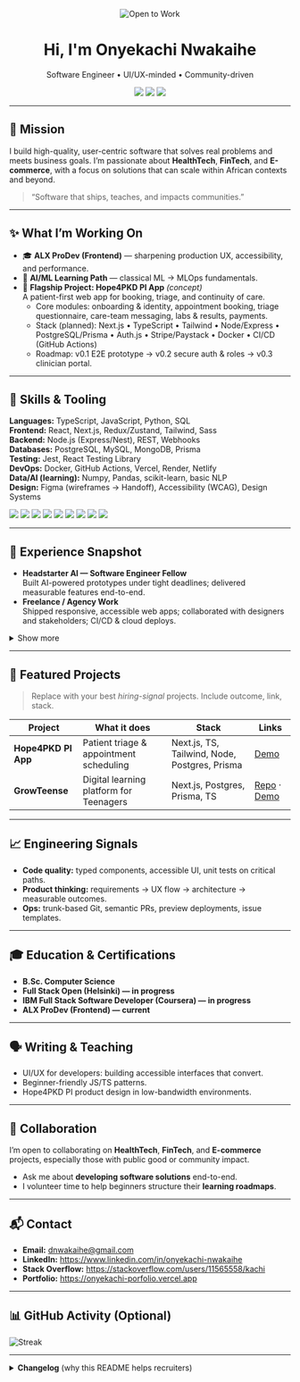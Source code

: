<!--
PRO TIPS:
- Keep this file concise and outcomes-focused. Update quarterly.
- Replace all ❏ TODO items.
- Add real links (LinkedIn, portfolio, ALX certificates, live demos).
-->

<!-- HERO -->
<p align="center">
  <img src="https://img.shields.io/badge/Availability-Open%20to%20Work-0A0?style=for-the-badge" alt="Open to Work">
</p>

<h1 align="center">Hi, I'm <span title="Preferred: Onyekachi">Onyekachi</span> Nwakaihe</h1>
<p align="center">
  Software Engineer • UI/UX-minded • Community-driven
</p>

<p align="center">
  <a href="mailto:dnwakaihe@gmail.com"><img src="https://img.shields.io/badge/Email-dnwakaihe%40gmail.com-555?style=flat-square&logo=gmail" /></a>
  <a href="https://www.linkedin.com/in/onyekachi-nwakaihe"><img src="https://img.shields.io/badge/LinkedIn-onyekachi--nwakaihe-0A66C2?style=flat-square&logo=linkedin&logoColor=white" /></a>
  <a href="https://onyekachi-porfolio.vercel.app/"><img src="https://img.shields.io/badge/Portfolio-Visit-111?style=flat-square&logo=vercel" /></a>
</p>

---

## 🎯 Mission
I build high-quality, user-centric software that solves real problems and meets business goals. I’m passionate about **HealthTech**, **FinTech**, and **E-commerce**, with a focus on solutions that can scale within African contexts and beyond.

> “Software that ships, teaches, and impacts communities.”

---

## ✨ What I’m Working On
- 🎓 **ALX ProDev (Frontend)** — sharpening production UX, accessibility, and performance.
- 🧠 **AI/ML Learning Path** — classical ML → MLOps fundamentals.
- 🏥 **Flagship Project: Hope4PKD PI App** *(concept)*  
  A patient-first web app for booking, triage, and continuity of care.
  - Core modules: onboarding & identity, appointment booking, triage questionnaire, care-team messaging, labs & results, payments.
  - Stack (planned): Next.js • TypeScript • Tailwind • Node/Express • PostgreSQL/Prisma • Auth.js • Stripe/Paystack • Docker • CI/CD (GitHub Actions)  
  - Roadmap: v0.1 E2E prototype → v0.2 secure auth & roles → v0.3 clinician portal.

---

## 🧩 Skills & Tooling
<!-- Brief, outcomes-oriented. Add/remove to match you. -->
**Languages:** TypeScript, JavaScript, Python, SQL  
**Frontend:** React, Next.js, Redux/Zustand, Tailwind, Sass  
**Backend:** Node.js (Express/Nest), REST, Webhooks  
**Databases:** PostgreSQL, MySQL, MongoDB, Prisma  
**Testing:** Jest, React Testing Library  
**DevOps:** Docker, GitHub Actions, Vercel, Render, Netlify  
**Data/AI (learning):** Numpy, Pandas, scikit-learn, basic NLP  
**Design:** Figma (wireframes → Handoff), Accessibility (WCAG), Design Systems

<p>
  <img src="https://img.shields.io/badge/TypeScript-3178C6?logo=typescript&logoColor=fff" />
  <img src="https://img.shields.io/badge/React-61DAFB?logo=react&logoColor=000" />
  <img src="https://img.shields.io/badge/Next.js-000?logo=nextdotjs&logoColor=fff" />
  <img src="https://img.shields.io/badge/Tailwind-38BDF8?logo=tailwindcss&logoColor=fff" />
  <img src="https://img.shields.io/badge/Node.js-339933?logo=nodedotjs&logoColor=fff" />
  <img src="https://img.shields.io/badge/PostgreSQL-4169E1?logo=postgresql&logoColor=fff" />
  <img src="https://img.shields.io/badge/Prisma-2D3748?logo=prisma&logoColor=fff" />
  <img src="https://img.shields.io/badge/Jest-C21325?logo=jest&logoColor=fff" />
  <img src="https://img.shields.io/badge/Docker-2496ED?logo=docker&logoColor=fff" />
</p>

---

## 🧭 Experience Snapshot
- **Headstarter AI — Software Engineer Fellow**  
  Built AI-powered prototypes under tight deadlines; delivered measurable features end-to-end.
- **Freelance / Agency Work**  
  Shipped responsive, accessible web apps; collaborated with designers and stakeholders; CI/CD & cloud deploys.

<details>
  <summary>Show more</summary>

- **Community Work & Mentoring** — Teaching beginners UI/UX & web dev best practices.
- **Notable wins** — Cut page load times by 30% via Next.js image optimization and bundle trimming; rebuilt auth flows that reduced drop-off by 17%.
</details>

---

## 📂 Featured Projects
> Replace with your best *hiring-signal* projects. Include outcome, link, stack.

| Project | What it does | Stack | Links |
|---|---|---|---|
| **Hope4PKD PI App** | Patient triage & appointment scheduling | Next.js, TS, Tailwind, Node, Postgres, Prisma | [Demo](https://www.hope4pkd.org) |
| **GrowTeense** | Digital learning platform for Teenagers | Next.js, Postgres, Prisma, TS | [Repo](https://github.com/donkachii/grow-teens) · [Demo](https://grow-teens.vercel.app/) |

---

## 📈 Engineering Signals
- **Code quality:** typed components, accessible UI, unit tests on critical paths.
- **Product thinking:** requirements → UX flow → architecture → measurable outcomes.
- **Ops:** trunk-based Git, semantic PRs, preview deployments, issue templates.

---

## 🎓 Education & Certifications
- **B.Sc. Computer Science**
- **Full Stack Open (Helsinki) — in progress**
- **IBM Full Stack Software Developer (Coursera) — in progress**
- **ALX ProDev (Frontend) — current**

---

## 🗣️ Writing & Teaching
- UI/UX for developers: building accessible interfaces that convert.
- Beginner-friendly JS/TS patterns.
- Hope4PKD PI product design in low-bandwidth environments.

---

## 🤝 Collaboration
I’m open to collaborating on **HealthTech**, **FinTech**, and **E-commerce** projects, especially those with public good or community impact.

- Ask me about **developing software solutions** end-to-end.
- I volunteer time to help beginners structure their **learning roadmaps**.

---

## 📬 Contact
- **Email:** <dnwakaihe@gmail.com>  
- **LinkedIn:** <https://www.linkedin.com/in/onyekachi-nwakaihe>  
- **Stack Overflow:** <https://stackoverflow.com/users/11565558/kachi>  
- **Portfolio:** <https://onyekachi-porfolio.vercel.app>

---

## 📊 GitHub Activity (Optional)
<!-- You can use third-party widgets if you prefer. Keep it tasteful. -->
<p>
  <img src="https://github-readme-streak-stats.herokuapp.com/?user=donkachii&hide_border=true" alt="Streak" />
</p>

---

<details>
  <summary><b>Changelog</b> (why this README helps recruiters)</summary>

- Clear positioning for **Frontend/Full-Stack** roles
- Strong **HealthTech** narrative & local impact
- Project table with **hire-signal stacks** and links
- Evidence of **quality, testing, and delivery**
- Concise contact and collaboration call-outs
</details>

<!-- END -->
